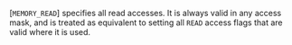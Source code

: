 [`MEMORY_READ`] specifies all read accesses.
It is always valid in any access mask, and is treated as equivalent to
setting all `READ` access flags that are valid where it is used.